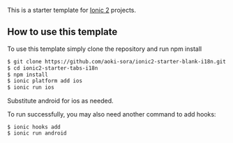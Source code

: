 This is a starter template for [Ionic 2](http://ionicframework.com/docs/v2/) projects.

## How to use this template

To use this template simply clone the repository and run npm install


```bash
$ git clone https://github.com/aoki-sora/ionic2-starter-blank-i18n.git
$ cd ionic2-starter-tabs-i18n
$ npm install
$ ionic platform add ios
$ ionic run ios
```

Substitute android for ios as needed.

To run successfully, you may also need another command to add hooks:

```
$ ionic hooks add
$ ionic run android
```


